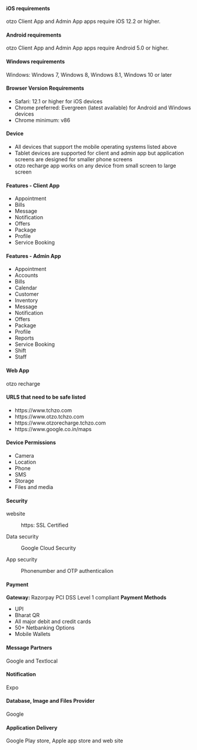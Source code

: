 <div id="main" class="alt">
<section id="one">
	<div class="inner">
	<h4>iOS requirements</h4>
	<p>otzo Client App and Admin App apps require iOS 12.2 or higher.</p>
	<h4>Android requirements</h4>
	<p>otzo Client App and Admin App apps require Android 5.0 or higher.</P>
	<h4>Windows requirements</h4>
	<p>Windows: Windows 7, Windows 8, Windows 8.1, Windows 10 or later</p>
	<h4>Browser Version Requirements</h4>
	<ul>
			<li>Safari: 12.1 or higher for iOS devices</li>
			<li>Chrome preferred: Evergreen (latest available) for Android and Windows devices</li>
			<li>Chrome minimum: v86</li>
		</ul>
	<h4>Device</h4>
	<ul>
			<li>All devices that support the mobile operating systems listed above</li>
			<li>Tablet devices are supported for client and admin app but application screens are designed for smaller phone screens</li>
			<li>otzo recharge app works on any device from small screen to large screen</li>
		</ul>
	<h4>Features - Client App</h4>
	<ul>
			<li>Appointment</li>
			<li>Bills</li>
			<li>Message</li>
			<li>Notification</li>
			<li>Offers</li>
			<li>Package</li>
			<li>Profile</li>
			<li>Service Booking</li>
		</ul>
	<h4>Features - Admin App</h4>
		<ul>
			<li>Appointment</li>
			<li>Accounts</li>
			<li>Bills</li>
			<li>Calendar</li>
			<li>Customer</li>
			<li>Inventory</li>
			<li>Message</li>
			<li>Notification</li>
			<li>Offers</li>
			<li>Package</li>
			<li>Profile</li>
			<li>Reports</li>
			<li>Service Booking</li>
			<li>Shift</li>
			<li>Staff</li>
		</ul>
	<h4>Web App</h4>
	<p>otzo recharge</p>
	<h4>URLS that need to be safe listed</h4>
		<ul>
			<li>https://www.tchzo.com</li>
			<li>https://www.otzo.tchzo.com</li>
			<li>https://www.otzorecharge.tchzo.com</li>
			<li>https://www.google.co.in/maps</li>
		</ul>
	<h4>Device Permissions</h4>
		<ul>
			<li>Camera</li>
			<li>Location</li>
			<li>Phone</li>
			<li>SMS</li>
			<li>Storage</li>
			<li>Files and media</li>
		</ul>
	<h4>Security</h4>
	<dl>
	<dt>website</dt>
	<dd>
		<p>https: SSL Certified</p>
	</dd>
	<dt>Data security</dt>
	<dd>
		<p>Google Cloud Security</p>
	</dd>
	<dt>App security</dt>
	<dd>
		<p>Phonenumber and OTP authenticalion</p>
	</dd>
	</dl>
	<h4>Payment</h4>
	<b>Gateway: </b>Razorpay PCI DSS Level 1 compliant
	<b>Payment Methods</b>
		<ul>
			<li>UPI</li>
			<li>Bharat QR</li>
			<li>All major debit and credit cards</li>
			<li>50+ Netbanking Options</li>
			<li>Mobile Wallets</li>
		</ul>
	<h4>Message Partners</h4>
		Google and Textlocal
	<h4>Notification</h4>
		Expo
	<h4>Database, Image and Files Provider</h4>
	Google
	<h4>Application Delivery</h4>
	Google Play store,  Apple app store and web site
</div>
</section>
</div>
